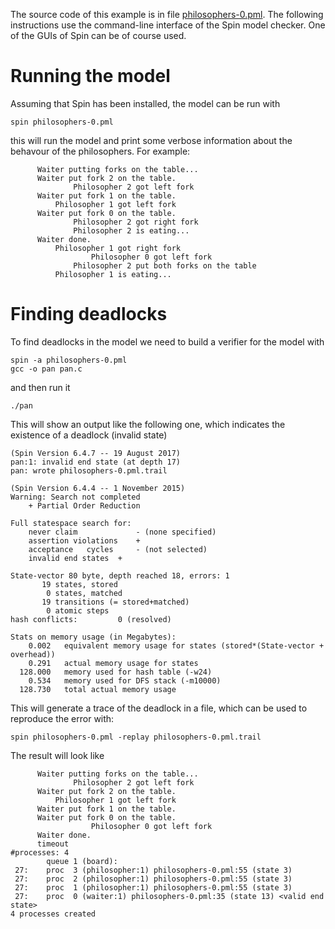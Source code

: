 The source code of this example is in file [philosophers-0.pml](philosophers-0.pml). The following instructions use the command-line interface of the Spin model checker. One of the GUIs of Spin can be of course used.

# Running the model
Assuming that Spin has been installed, the model can be run with

```
spin philosophers-0.pml
```

this will run the model and print some verbose information about the behavour of the philosophers. For example:

```
      Waiter putting forks on the table...
      Waiter put fork 2 on the table.
              Philosopher 2 got left fork
      Waiter put fork 1 on the table.
          Philosopher 1 got left fork
      Waiter put fork 0 on the table.
              Philosopher 2 got right fork
              Philosopher 2 is eating...
      Waiter done.
          Philosopher 1 got right fork
                  Philosopher 0 got left fork
              Philosopher 2 put both forks on the table
          Philosopher 1 is eating...
```

# Finding deadlocks
To find deadlocks in the model we need to build a verifier for the model with

```
spin -a philosophers-0.pml
gcc -o pan pan.c
```

and then run it 

```
./pan
```

This will show an output like the following one, which indicates the existence of a deadlock (invalid state)

```
(Spin Version 6.4.7 -- 19 August 2017)
pan:1: invalid end state (at depth 17)
pan: wrote philosophers-0.pml.trail

(Spin Version 6.4.4 -- 1 November 2015)
Warning: Search not completed
	+ Partial Order Reduction

Full statespace search for:
	never claim         	- (none specified)
	assertion violations	+
	acceptance   cycles 	- (not selected)
	invalid end states	+

State-vector 80 byte, depth reached 18, errors: 1
       19 states, stored
        0 states, matched
       19 transitions (= stored+matched)
        0 atomic steps
hash conflicts:         0 (resolved)

Stats on memory usage (in Megabytes):
    0.002	equivalent memory usage for states (stored*(State-vector + overhead))
    0.291	actual memory usage for states
  128.000	memory used for hash table (-w24)
    0.534	memory used for DFS stack (-m10000)
  128.730	total actual memory usage
```
This will generate a trace of the deadlock in a file, which can be used to reproduce the error with:

```
spin philosophers-0.pml -replay philosophers-0.pml.trail 
```
The result will look like

```
      Waiter putting forks on the table...
              Philosopher 2 got left fork
      Waiter put fork 2 on the table.
          Philosopher 1 got left fork
      Waiter put fork 1 on the table.
      Waiter put fork 0 on the table.
                  Philosopher 0 got left fork
      Waiter done.
      timeout
#processes: 4
		queue 1 (board): 
 27:	proc  3 (philosopher:1) philosophers-0.pml:55 (state 3)
 27:	proc  2 (philosopher:1) philosophers-0.pml:55 (state 3)
 27:	proc  1 (philosopher:1) philosophers-0.pml:55 (state 3)
 27:	proc  0 (waiter:1) philosophers-0.pml:35 (state 13) <valid end state>
4 processes created
```


